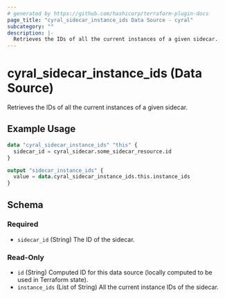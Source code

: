 ```yaml
---
# generated by https://github.com/hashicorp/terraform-plugin-docs
page_title: "cyral_sidecar_instance_ids Data Source - cyral"
subcategory: ""
description: |-
  Retrieves the IDs of all the current instances of a given sidecar.
---
```


# cyral_sidecar_instance_ids (Data Source)

Retrieves the IDs of all the current instances of a given sidecar.

## Example Usage

```terraform
data "cyral_sidecar_instance_ids" "this" {
  sidecar_id = cyral_sidecar.some_sidecar_resource.id
}

output "sidecar_instance_ids" {
  value = data.cyral_sidecar_instance_ids.this.instance_ids
}
```

<!-- schema generated by tfplugindocs -->
## Schema

### Required

- `sidecar_id` (String) The ID of the sidecar.

### Read-Only

- `id` (String) Computed ID for this data source (locally computed to be used in Terraform state).
- `instance_ids` (List of String) All the current instance IDs of the sidecar.


